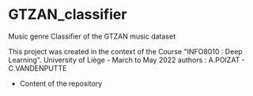 # GTZAN_classifier
Music genre Classifier of the GTZAN music dataset

This project was created in the context of the Course "INFO8010 : Deep Learning".
University of Liège - March to May 2022
authors : A.POIZAT - C.VANDENPUTTE

* Content of the repository 
